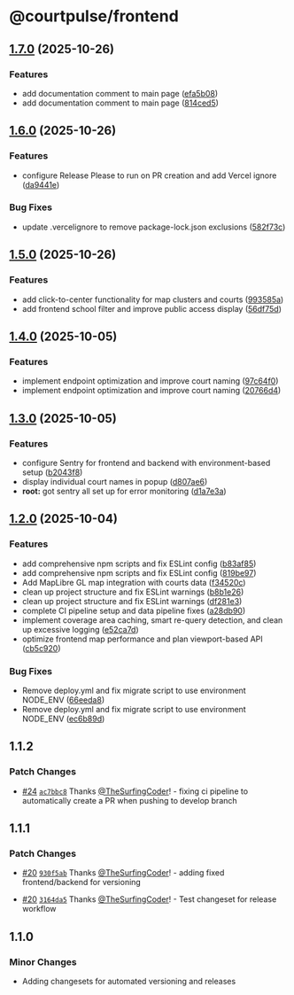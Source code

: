 # @courtpulse/frontend

## [1.7.0](https://github.com/TheSurfingCoder/CourtPulse/compare/frontend-v1.6.0...frontend-v1.7.0) (2025-10-26)


### Features

* add documentation comment to main page ([efa5b08](https://github.com/TheSurfingCoder/CourtPulse/commit/efa5b08afc04631d7a505b4a119ece3d7f590043))
* add documentation comment to main page ([814ced5](https://github.com/TheSurfingCoder/CourtPulse/commit/814ced57d23082eca171584003bd310358899a34))

## [1.6.0](https://github.com/TheSurfingCoder/CourtPulse/compare/frontend-v1.5.0...frontend-v1.6.0) (2025-10-26)


### Features

* configure Release Please to run on PR creation and add Vercel ignore ([da9441e](https://github.com/TheSurfingCoder/CourtPulse/commit/da9441e440fc1d54ff56663617be5527f15e2b33))


### Bug Fixes

* update .vercelignore to remove package-lock.json exclusions ([582f73c](https://github.com/TheSurfingCoder/CourtPulse/commit/582f73ce16dfa5448abef41b1a26e8808f316161))

## [1.5.0](https://github.com/TheSurfingCoder/CourtPulse/compare/frontend-v1.4.0...frontend-v1.5.0) (2025-10-26)


### Features

* add click-to-center functionality for map clusters and courts ([993585a](https://github.com/TheSurfingCoder/CourtPulse/commit/993585a2f9ce0093ac9b1637bcbef3ceeae72b9f))
* add frontend school filter and improve public access display ([56df75d](https://github.com/TheSurfingCoder/CourtPulse/commit/56df75da98346ed97521dd2ad0375ec13061ca9d))

## [1.4.0](https://github.com/TheSurfingCoder/CourtPulse/compare/frontend-v1.3.0...frontend-v1.4.0) (2025-10-05)


### Features

* implement endpoint optimization and improve court naming ([97c64f0](https://github.com/TheSurfingCoder/CourtPulse/commit/97c64f0198d80195d7a27ce956fd9867c4a29f0a))
* implement endpoint optimization and improve court naming ([20766d4](https://github.com/TheSurfingCoder/CourtPulse/commit/20766d4b9047ae3d8440fd3fb92137ea22525f96))

## [1.3.0](https://github.com/TheSurfingCoder/CourtPulse/compare/frontend-v1.2.0...frontend-v1.3.0) (2025-10-05)


### Features

* configure Sentry for frontend and backend with environment-based setup ([b2043f8](https://github.com/TheSurfingCoder/CourtPulse/commit/b2043f88f1fd58129359aed7508eff6124c50975))
* display individual court names in popup ([d807ae6](https://github.com/TheSurfingCoder/CourtPulse/commit/d807ae6c04995fe3fc09cc6fcf9219ca22993c41))
* **root:** got sentry all set up for error monitoring ([d1a7e3a](https://github.com/TheSurfingCoder/CourtPulse/commit/d1a7e3ac9ebae7abecd4cbc7efe467d68a21fa77))

## [1.2.0](https://github.com/TheSurfingCoder/CourtPulse/compare/frontend-v1.1.1...frontend-v1.2.0) (2025-10-04)


### Features

* add comprehensive npm scripts and fix ESLint config ([b83af85](https://github.com/TheSurfingCoder/CourtPulse/commit/b83af857702766b3a91dbdc9b883f5820a3fcc54))
* add comprehensive npm scripts and fix ESLint config ([819be97](https://github.com/TheSurfingCoder/CourtPulse/commit/819be97a28d5002f9e90426f020cb0933932ba24))
* Add MapLibre GL map integration with courts data ([f34520c](https://github.com/TheSurfingCoder/CourtPulse/commit/f34520c556bf78f329a76d8d5bf52b3d88ea1fe1))
* clean up project structure and fix ESLint warnings ([b8b1e26](https://github.com/TheSurfingCoder/CourtPulse/commit/b8b1e26988f4850f0931181c2b45a24d0165aa57))
* clean up project structure and fix ESLint warnings ([df281e3](https://github.com/TheSurfingCoder/CourtPulse/commit/df281e35ab1e3fa81000679621796565a00ee758))
* complete CI pipeline setup and data pipeline fixes ([a28db90](https://github.com/TheSurfingCoder/CourtPulse/commit/a28db905e2bdbde7b3335cd3e5b0d3fae86ab6e2))
* implement coverage area caching, smart re-query detection, and clean up excessive logging ([e52ca7d](https://github.com/TheSurfingCoder/CourtPulse/commit/e52ca7d765a195d7edba1c3cac217820ce540bf9))
* optimize frontend map performance and plan viewport-based API ([cb5c920](https://github.com/TheSurfingCoder/CourtPulse/commit/cb5c92081cc3e16191afd402110a2c6ebdd2bf95))


### Bug Fixes

* Remove deploy.yml and fix migrate script to use environment NODE_ENV ([66eeda8](https://github.com/TheSurfingCoder/CourtPulse/commit/66eeda806f6332801f6d0208cc3406a0ba06d3b8))
* Remove deploy.yml and fix migrate script to use environment NODE_ENV ([ec6b89d](https://github.com/TheSurfingCoder/CourtPulse/commit/ec6b89df98ca01253b9185901ddaa19520e96751))

## 1.1.2

### Patch Changes

- [#24](https://github.com/TheSurfingCoder/CourtPulse/pull/24) [`ac7bbc8`](https://github.com/TheSurfingCoder/CourtPulse/commit/ac7bbc8f4ec58df73cc82caddd307e7ff7dd4bb1) Thanks [@TheSurfingCoder](https://github.com/TheSurfingCoder)! - fixing ci pipeline to automatically create a PR when pushing to develop branch

## 1.1.1

### Patch Changes

- [#20](https://github.com/TheSurfingCoder/CourtPulse/pull/20) [`930f5ab`](https://github.com/TheSurfingCoder/CourtPulse/commit/930f5ab35526ebdbfc7df498b1a85dcd06feb46f) Thanks [@TheSurfingCoder](https://github.com/TheSurfingCoder)! - adding fixed frontend/backend for versioning

- [#20](https://github.com/TheSurfingCoder/CourtPulse/pull/20) [`3164da5`](https://github.com/TheSurfingCoder/CourtPulse/commit/3164da5767f5d13ce2e22578b71e01c42a144096) Thanks [@TheSurfingCoder](https://github.com/TheSurfingCoder)! - Test changeset for release workflow

## 1.1.0

### Minor Changes

- Adding changesets for automated versioning and releases

